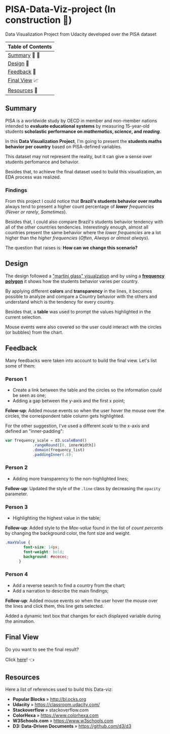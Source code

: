 # PISA-Data-Viz-project (In construction :construction_worker:)
Data Visualization Project from Udacity developed over the PISA dataset

| Table of Contents |
| --- |
| [Summary](#summary) :chestnut: :shell: |
| [Design](#design) :triangular_ruler: |
| [Feedback](#feedback) :speech_balloon: |
| [Final View](#final-view) :chart_with_upwards_trend: |
| [Resources](#resources) :link: |

## Summary
PISA is a worldwide study by OECD in member and non-member nations intended to **evaluate educational systems** by measuring 15-year-old students **scholastic performance on _mathematics_, _science_, and _reading_**.

In this **Data Visualization Project**, I'm going to present the **students maths behavior per country** based on PISA-defined variables.

This dataset may not represent the reality, but it can give a sense over students perfomance and behavior.

Besides that, to achieve the final dataset used to build this visualization, an EDA process was realized.

### Findings
From this project I could notice that **Brazil's students behavior over maths** always tend to present a higher count percentage of ***lower** frequencies* (*Never or rarely*, *Sometimes*). 

Besides that, I could also compare Brazil's students behavior tendency with all of the other countries tendencies. Interestingly enough, almost all countries present the same behavior where the *lower frequencies* are a lot higher than the *higher frequencies* (*Often*, *Always or almost always*).

The question that raises is: **How can we change this scenario?**

## Design
The design followed a ["martini glass" visualzation](https://www.benchmarkemail.com/blogs/detail/infographics-structure-the-martini-glass) and by using a [**frequency polygon**](http://onlinestatbook.com/2/graphing_distributions/freq_poly.html) it shows how the students behavior varies per country.

By applying different **colors** and **transparency** in the lines, it becomes possible to analyze and compare a Country behavior with the others and understand which is the tendency for every country.

Besides that, a **table** was used to prompt the values highlighted in the current selection.

Mouse events were also covered so the user could interact with the circles (or bubbles) from the chart.

## Feedback
Many feedbacks were taken into account to build the final view. Let's list some of them:

### Person 1
- Create a link between the table and the circles so the information could be seen as one;
- Adding a gap between the y-axis and the first x point;

**Folow-up**: Added mouse events so when the user hover the mouse over the circles, the correspondent table column gets highlighted. 

For the other suggestion, I've used a different *scale* to the x-axis and defined an "inner-padding":

```javascript
var frequency_scale = d3.scaleBand()
            .rangeRound([0, innerWidth])
            .domain(frequency_list)
            .paddingInner(.8);
```

### Person 2
- Adding more transparency to the non-highlighted lines;

**Follow-up**: Updated the style of the ``.line`` class by decreasing the ``opacity`` parameter.

### Person 3
- Highlighting the highest value in the table;

**Follow-up**: Added style to the *Max-value* found in the list of *count percents* by changing the background color, the font size and weight.

```css
.maxValue {
        font-size: 14px;
        font-weight: bold;
        background: #ececec;
      }
```

### Person 4
- Add a reverse search to find a country from the chart;
- Add a narration to describe the main findings;

**Follow-up**: Added mouse events so when the user hover the mouse over the lines and click them, this line gets selected.

Added a dynamic text box that changes for each displayed variable during the animation.

## Final View
Do you want to see the final result?

Click [here](https://bl.ocks.org/brunoassisp/raw/777155e4bec1f3d883373717208c43a9/)! :point_left:

## Resources
Here a list of references used to build this Data-viz:
- **Popular Blocks** » http://bl.ocks.org
- **Udacity** » https://classroom.udacity.com/
- **Stackoverflow** » stackoverflow.com
- **ColorHexa** » https://www.colorhexa.com
- **W3Schools.com** » https://www.w3schools.com
- **D3: Data-Driven Documents** » https://github.com/d3/d3